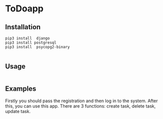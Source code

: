 # ToDoapp




<h2>Installation</h2>

```
pip3 install  django
pip3 install postgresql
pip3 install  psycopg2-binary


```

<h2>Usage </h2>

```

```

<h2>Examples</h2>
Firstly you should pass the registration and then log in to the system. After this, you can use this app. There are 3 functions: create task, delete task, update task.
